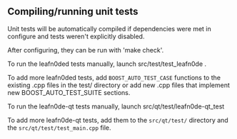 Compiling/running unit tests
------------------------------------

Unit tests will be automatically compiled if dependencies were met in configure
and tests weren't explicitly disabled.

After configuring, they can be run with 'make check'.

To run the leafn0ded tests manually, launch src/test/test_leafn0de .

To add more leafn0ded tests, add `BOOST_AUTO_TEST_CASE` functions to the existing
.cpp files in the test/ directory or add new .cpp files that
implement new BOOST_AUTO_TEST_SUITE sections.

To run the leafn0de-qt tests manually, launch src/qt/test/leafn0de-qt_test

To add more leafn0de-qt tests, add them to the `src/qt/test/` directory and
the `src/qt/test/test_main.cpp` file.
